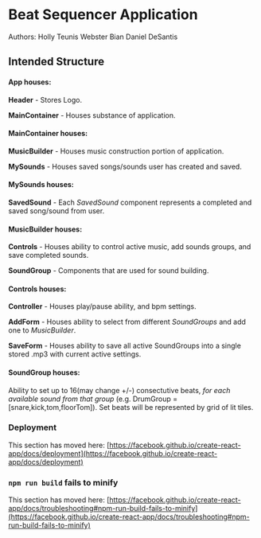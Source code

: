 # Beat Sequencer Application

Authors:
Holly Teunis
Webster Bian
Daniel DeSantis


## Intended Structure

#### App houses:
**Header** - Stores Logo.

**MainContainer** - Houses substance of application.

#### MainContainer houses:
**MusicBuilder** - Houses music construction portion of application.

**MySounds** - Houses saved songs/sounds user has created and saved.

#### MySounds houses:
**SavedSound** - Each *SavedSound* component represents a completed and saved song/sound from user.

#### MusicBuilder houses:
**Controls** - Houses ability to control active music, add sounds groups, and save completed sounds.

**SoundGroup** - Components that are used for sound building.

#### Controls houses:
**Controller** - Houses play/pause ability, and bpm settings.

**AddForm** - Houses ability to select from different *SoundGroups* and add one to *MusicBuilder*.

**SaveForm** - Houses ability to save all active SoundGroups into a single stored .mp3 with current active settings.

#### SoundGroup houses:
Ability to set up to 16(may change +/-) consectutive beats, *for each available sound from that group* (e.g. DrumGroup = [snare,kick,tom,floorTom]). Set beats will be represented by grid of lit tiles.

### Deployment

This section has moved here: [https://facebook.github.io/create-react-app/docs/deployment](https://facebook.github.io/create-react-app/docs/deployment)

### `npm run build` fails to minify

This section has moved here: [https://facebook.github.io/create-react-app/docs/troubleshooting#npm-run-build-fails-to-minify](https://facebook.github.io/create-react-app/docs/troubleshooting#npm-run-build-fails-to-minify)

